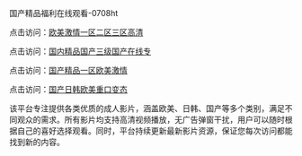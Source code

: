 国产精品福利在线观看-0708ht

点击访问：<a href="https://heiliaozj3tjd.pages.dev">欧美激情一区二区三区高清</a>

点击访问：<a href="https://heiliaoe8ajia.pages.dev">国内精品国产三级国产在线专</a>

点击访问：<a href="https://heiliaoxqkkct.pages.dev">国产精品一区欧美激情</a>

点击访问：<a href="https://heiliaoxwd5i8.pages.dev">国产日韩欧美重口变态</a>

该平台专注提供各类优质的成人影片，涵盖欧美、日韩、国产等多个类别，满足不同观众的需求。所有影片均支持高清视频播放，无广告弹窗干扰，用户可以随时根据自己的喜好选择观看。同时，平台持续更新最新影片资源，保证您每次访问都能找到新的内容。

<span style="display:none;">[Canonical link](https://github.com/ha20250708/ha11 ）</span>
